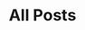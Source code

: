 ---
layout: post-index
title: All Posts
excerpt: "A List of Posts"
image:
  feature: posts.jpg
  credit: me, France
---